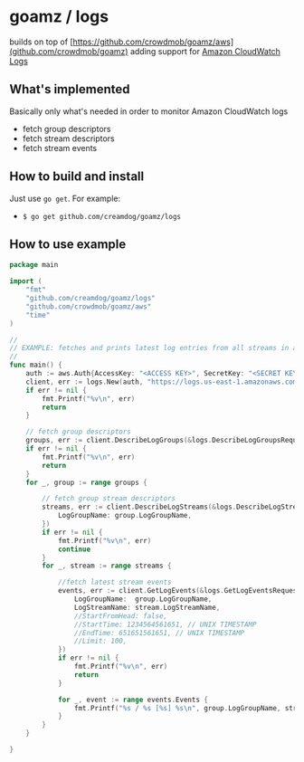 # goamz / logs

builds on top of [https://github.com/crowdmob/goamz/aws](github.com/crowdmob/goamz) adding support for [Amazon CloudWatch Logs](http://docs.aws.amazon.com/AmazonCloudWatch/latest/DeveloperGuide/WhatIsCloudWatchLogs.html)

## What's implemented

Basically only what's needed in order to monitor Amazon CloudWatch logs

* fetch group descriptors
* fetch stream descriptors
* fetch stream events

## How to build and install

Just use `go get`. For example:

* `$ go get github.com/creamdog/goamz/logs`


## How to use example

```go
package main

import (
	"fmt"
	"github.com/creamdog/goamz/logs"
	"github.com/crowdmob/goamz/aws"
	"time"
)

//
// EXAMPLE: fetches and prints latest log entries from all streams in all log groups
//
func main() {
	auth := aws.Auth{AccessKey: "<ACCESS KEY>", SecretKey: "<SECRET KEY>"}
	client, err := logs.New(auth, "https://logs.us-east-1.amazonaws.com", "us-east-1")
	if err != nil {
		fmt.Printf("%v\n", err)
		return
	}

	// fetch group descriptors
	groups, err := client.DescribeLogGroups(&logs.DescribeLogGroupsRequest{})
	if err != nil {
		fmt.Printf("%v\n", err)
		return
	}
	for _, group := range groups {

		// fetch group stream descriptors
		streams, err := client.DescribeLogStreams(&logs.DescribeLogStreamsRequest{
			LogGroupName: group.LogGroupName,
		})
		if err != nil {
			fmt.Printf("%v\n", err)
			continue
		}
		for _, stream := range streams {

			//fetch latest stream events
			events, err := client.GetLogEvents(&logs.GetLogEventsRequest{
				LogGroupName:  group.LogGroupName,
				LogStreamName: stream.LogStreamName,
				//StartFromHead: false,
				//StartTime: 1234564561651, // UNIX TIMESTAMP
				//EndTime: 651651561651, // UNIX TIMESTAMP
				//Limit: 100,
			})
			if err != nil {
				fmt.Printf("%v\n", err)
				return
			}

			for _, event := range events.Events {
				fmt.Printf("%s / %s [%s] %s\n", group.LogGroupName, stream.LogStreamName, time.Unix(event.Timestamp/1000, 0).Format(time.RFC3339), event.Message)
			}
		}
	}

}
```
